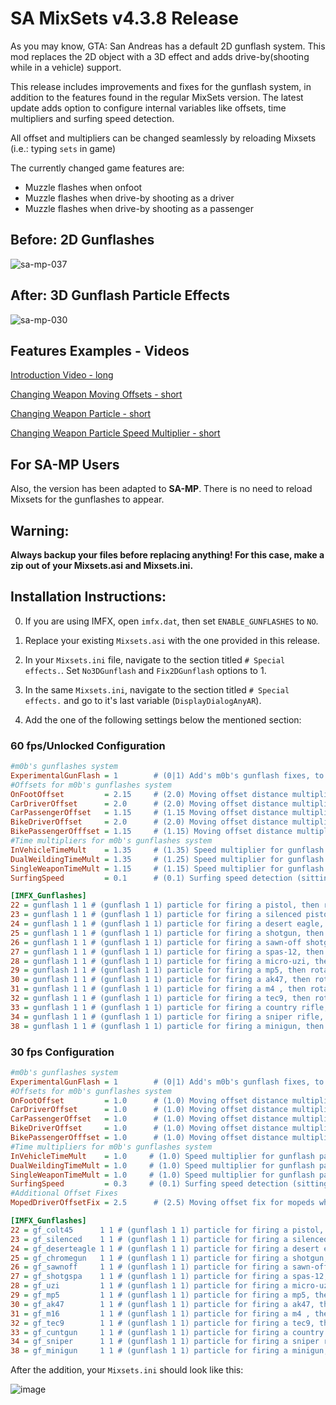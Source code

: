 # SA MixSets v4.3.8 Release

As you may know, GTA: San Andreas has a default 2D gunflash system. This mod replaces the 2D object with a 3D effect and adds drive-by(shooting while in a vehicle) support.

This release includes improvements and fixes for the gunflash system, in addition to the features found in the regular MixSets version. The latest update adds option to configure internal variables like offsets, time multipliers and surfing speed detection. 

All offset and multipliers can be changed seamlessly by reloading Mixsets (i.e.: typing `sets` in game)

The currently changed game features are:
* Muzzle flashes when onfoot
* Muzzle flashes when drive-by shooting as a driver 
* Muzzle flashes when drive-by shooting as a passenger

## Before: 2D Gunflashes
![sa-mp-037](https://github.com/m0b-x/SA-MixSets/assets/72597190/5679d15f-4173-477a-9e8e-6a6989f2b89c)
## After: 3D Gunflash Particle Effects
![sa-mp-030](https://github.com/m0b-x/SA-MixSets/assets/72597190/79891959-0329-4453-9b41-4bb0c99514aa)

## Features Examples - Videos

[Introduction Video - long](https://www.youtube.com/watch?v=cP7IlqUQ1bU)

[Changing Weapon Moving Offsets - short](https://www.youtube.com/watch?v=wXu1R0vs46I)

[Changing Weapon Particle - short](https://www.youtube.com/watch?v=f3LBxqJXteI)

[Changing Weapon Particle Speed Multiplier - short](https://www.youtube.com/watch?v=3FuMX88LCz8)



## For SA-MP Users

Also, the version has been adapted to **SA-MP**. There is no need to reload Mixsets for the gunflashes to appear.

## **Warning:**
**Always backup your files before replacing anything! For this case, make a zip out of your Mixsets.asi and Mixsets.ini.**

## Installation Instructions:

0. If you are using IMFX, open `imfx.dat`, then set `ENABLE_GUNFLASHES` to `NO`.

1. Replace your existing `Mixsets.asi` with the one provided in this release.

3. In your `Mixsets.ini` file, navigate to the section titled `# Special effects.`. Set `No3DGunflash` and `Fix2DGunflash` options to 1.

3. In the same `Mixsets.ini`, navigate to the section titled `# Special effects.` and go to it's last variable (`DisplayDialogAnyAR`).

4. Add the one of the following settings below the mentioned section:

### 60 fps/Unlocked Configuration
```ini
#m0b's gunflashes system
ExperimentalGunFlash = 1		# (0|1) Add's m0b's gunflash fixes, to be used along with No3DGunflash Fix2DGunflash
#Offsets for m0b's gunflashes system
OnFootOffset 		 = 2.15		# (2.0) Moving offset distance multiplier for firing weapon while on foot (needs ExperimentalGunFlash = 1)
CarDriverOffset		 = 2.0		# (2.0) Moving offset distance multiplier for firing weapon while driving a car (needs ExperimentalGunFlash = 1)
CarPassengerOffset	 = 1.15		# (1.15 Moving offset distance multiplier for firing weapon while being in a car passenger seat (needs ExperimentalGunFlash = 1)
BikeDriverOffset	 = 2.0		# (2.0) Moving offset distance multiplier for firing weapon while driving a bike  (needs ExperimentalGunFlash = 1)		
BikePassengerOfffset = 1.15		# (1.15) Moving offset distance multiplier for firing weapon while being in a bike passenger seat  (needs ExperimentalGunFlash = 1)
#Time multipliers for m0b's gunflashes system
InVehicleTimeMult	 = 1.35     # (1.35) Speed multiplier for gunflash particle when shooting from a vehicle (the higher, the less the particle will last)
DualWeildingTimeMult = 1.35     # (1.25) Speed multiplier for gunflash particle when moving while shooting with dual weilding weapons (the higher, the less the particle will last)
SingleWeaponTimeMult = 1.15     # (1.15) Speed multiplier for gunflash particle when moving while shooting with a single weapon that can be dual weilded(the higher, the less the particle will last)
SurfingSpeed 		 = 0.1      # (0.1) Surfing speed detection (sitting on a moving vehicle), when surfing, the mod will not draw the gunflash partticle

[IMFX_Gunflashes]
22 = gunflash 1 1 # (gunflash 1 1) particle for firing a pistol, then rotation and smoke
23 = gunflash 1 1 # (gunflash 1 1) particle for firing a silenced pistol, then rotation and smoke
24 = gunflash 1 1 # (gunflash 1 1) particle for firing a desert eagle, then rotation and smoke
25 = gunflash 1 1 # (gunflash 1 1) particle for firing a shotgun, then rotation and smoke
26 = gunflash 1 1 # (gunflash 1 1) particle for firing a sawn-off shotgun, then rotation and smoke
27 = gunflash 1 1 # (gunflash 1 1) particle for firing a spas-12, then rotation and smoke
28 = gunflash 1 1 # (gunflash 1 1) particle for firing a micro-uzi, then rotation and smoke
29 = gunflash 1 1 # (gunflash 1 1) particle for firing a mp5, then rotation and smoke
30 = gunflash 1 1 # (gunflash 1 1) particle for firing a ak47, then rotation and smoke
31 = gunflash 1 1 # (gunflash 1 1) particle for firing a m4 , then rotation and smoke
32 = gunflash 1 1 # (gunflash 1 1) particle for firing a tec9, then rotation and smoke
33 = gunflash 1 1 # (gunflash 1 1) particle for firing a country rifle, then rotation and smoke
34 = gunflash 1 1 # (gunflash 1 1) particle for firing a sniper rifle, then rotation and smoke
38 = gunflash 1 1 # (gunflash 1 1) particle for firing a minigun, then rotation and smoke
   ```

### 30 fps Configuration

```ini
#m0b's gunflashes system
ExperimentalGunFlash = 1		# (0|1) Add's m0b's gunflash fixes, to be used along with No3DGunflash Fix2DGunflash
#Offsets for m0b's gunflashes system
OnFootOffset 		 = 1.0		# (1.0) Moving offset distance multiplier for firing weapon while on foot (needs ExperimentalGunFlash = 1)
CarDriverOffset		 = 1.0		# (1.0) Moving offset distance multiplier for firing weapon while driving a car (needs ExperimentalGunFlash = 1)
CarPassengerOffset	 = 1.0		# (1.0) Moving offset distance multiplier for firing weapon while being in a car passenger seat (needs ExperimentalGunFlash = 1)
BikeDriverOffset	 = 1.0		# (1.0) Moving offset distance multiplier for firing weapon while driving a bike  (needs ExperimentalGunFlash = 1)		
BikePassengerOfffset = 1.0		# (1.0) Moving offset distance multiplier for firing weapon while being in a bike passenger seat  (needs ExperimentalGunFlash = 1)
#Time multipliers for m0b's gunflashes system
InVehicleTimeMult	 = 1.0     # (1.0) Speed multiplier for gunflash particle when shooting from a vehicle (the higher, the less the particle will last)
DualWeildingTimeMult = 1.0     # (1.0) Speed multiplier for gunflash particle when moving while shooting with dual weilding weapons (the higher, the less the particle will last)
SingleWeaponTimeMult = 1.0     # (1.0) Speed multiplier for gunflash particle when moving while shooting with a single weapon that can be dual weilded(the higher, the less the particle will last)
SurfingSpeed 		 = 0.3     # (0.1) Surfing speed detection (sitting on a moving vehicle), when surfing, the mod will not draw the gunflash partticle
#Additional Offset Fixes
MopedDriverOffsetFix = 2.5		# (2.5) Moving offset fix for mopeds while shooting left

[IMFX_Gunflashes]
22 = gf_colt45 	 	1 1 # (gunflash 1 1) particle for firing a pistol, then rotation and smoke
23 = gf_silenced 	1 1 # (gunflash 1 1) particle for firing a silenced pistol, then rotation and smoke
24 = gf_deserteagle 1 1 # (gunflash 1 1) particle for firing a desert eagle, then rotation and smoke
25 = gf_chromegun 	1 1 # (gunflash 1 1) particle for firing a shotgun, then rotation and smoke
26 = gf_sawnoff 	1 1 # (gunflash 1 1) particle for firing a sawn-off shotgun, then rotation and smoke
27 = gf_shotgspa 	1 1 # (gunflash 1 1) particle for firing a spas-12, then rotation and smoke
28 = gf_uzi 		1 1 # (gunflash 1 1) particle for firing a micro-uzi, then rotation and smoke
29 = gf_mp5 		1 1 # (gunflash 1 1) particle for firing a mp5, then rotation and smoke
30 = gf_ak47 		1 1 # (gunflash 1 1) particle for firing a ak47, then rotation and smoke
31 = gf_m16 		1 1 # (gunflash 1 1) particle for firing a m4 , then rotation and smoke
32 = gf_tec9 		1 1 # (gunflash 1 1) particle for firing a tec9, then rotation and smoke
33 = gf_cuntgun 	1 1 # (gunflash 1 1) particle for firing a country rifle, then rotation and smoke
34 = gf_sniper 		1 1 # (gunflash 1 1) particle for firing a sniper rifle, then rotation and smoke
38 = gf_minigun 	1 1 # (gunflash 1 1) particle for firing a minigun, then rotation and smoke
   ```


After the addition, your `Mixsets.ini` should look like this:

![image](https://github.com/m0b-x/SA-MixSets/assets/72597190/3c057922-683a-4e73-9678-6e1f7a79cc9a)

